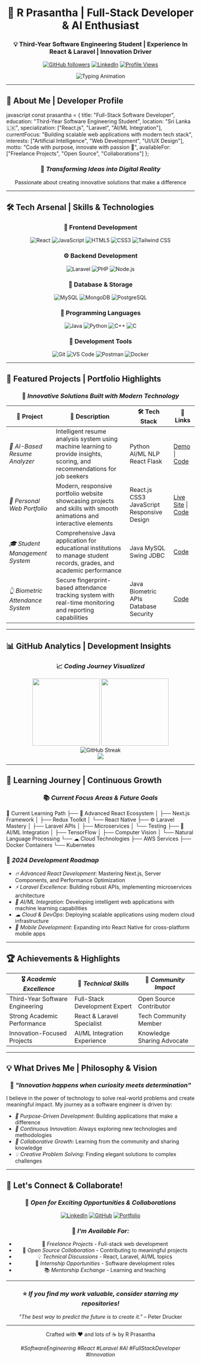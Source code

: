 <div align="center">

# 🚀 R Prasantha | Full-Stack Developer & AI Enthusiast

### 💡 Third-Year Software Engineering Student | Experience In React & Laravel  | Innovation Driver

[![GitHub followers](https://img.shields.io/github/followers/Prasantha123123?label=Follow%20me&style=for-the-badge&color=0891b2&labelColor=1c1917)](https://github.com/Prasantha123123)
[![LinkedIn](https://img.shields.io/badge/LinkedIn-Connect-0077B5?style=for-the-badge&logo=linkedin&logoColor=white)](https://www.linkedin.com/in/prasantha-raman-8788aa262?utm_source=share&utm_campaign=share_via&utm_content=profile&utm_medium=android_app)
[![Profile Views](https://komarev.com/ghpvc/?username=Prasantha123123&color=0891b2&style=for-the-badge&label=Profile+Views)](https://github.com/Prasantha123123)

<img src="https://readme-typing-svg.herokuapp.com?font=Fira+Code&size=22&pause=1000&color=0891B2&center=true&vCenter=true&width=600&lines=Full-Stack+Developer+%7C+React+%26+Laravel;AI+Enthusiast+%7C+Software+Engineering+Student;Building+Tomorrow's+Digital+Solutions;Passionate+About+Innovation+%26+Clean+Code" alt="Typing Animation" />

</div>

---

## 🎯 About Me | Developer Profile

javascript
const prasantha = {
    title: "Full-Stack Software Developer",
    education: "Third-Year Software Engineering Student",
    location: "Sri Lanka 🇱🇰",
    specialization: ["React.js", "Laravel", "AI/ML Integration"],
    currentFocus: "Building scalable web applications with modern tech stack",
    interests: ["Artificial Intelligence", "Web Development", "UI/UX Design"],
    motto: "Code with purpose, innovate with passion 🚀",
    availableFor: ["Freelance Projects", "Open Source", "Collaborations"]
};


<div align="center">

### 🌟 *Transforming Ideas into Digital Reality*
Passionate about creating innovative solutions that make a difference

</div>

---

## 🛠 Tech Arsenal | Skills & Technologies

<div align="center">

### 🎨 Frontend Development
![React](https://img.shields.io/badge/React-20232A?style=for-the-badge&logo=react&logoColor=61DAFB)
![JavaScript](https://img.shields.io/badge/JavaScript-F7DF1E?style=for-the-badge&logo=javascript&logoColor=black)
![HTML5](https://img.shields.io/badge/HTML5-E34F26?style=for-the-badge&logo=html5&logoColor=white)
![CSS3](https://img.shields.io/badge/CSS3-1572B6?style=for-the-badge&logo=css3&logoColor=white)
![Tailwind CSS](https://img.shields.io/badge/Tailwind_CSS-38B2AC?style=for-the-badge&logo=tailwind-css&logoColor=white)

### ⚙ Backend Development
![Laravel](https://img.shields.io/badge/Laravel-FF2D20?style=for-the-badge&logo=laravel&logoColor=white)
![PHP](https://img.shields.io/badge/PHP-777BB4?style=for-the-badge&logo=php&logoColor=white)
![Node.js](https://img.shields.io/badge/Node.js-43853D?style=for-the-badge&logo=node.js&logoColor=white)

### 💾 Database & Storage
![MySQL](https://img.shields.io/badge/MySQL-4479A1?style=for-the-badge&logo=mysql&logoColor=white)
![MongoDB](https://img.shields.io/badge/MongoDB-4EA94B?style=for-the-badge&logo=mongodb&logoColor=white)
![PostgreSQL](https://img.shields.io/badge/PostgreSQL-316192?style=for-the-badge&logo=postgresql&logoColor=white)

### 🧠 Programming Languages
![Java](https://img.shields.io/badge/Java-ED8B00?style=for-the-badge&logo=openjdk&logoColor=white)
![Python](https://img.shields.io/badge/Python-3776AB?style=for-the-badge&logo=python&logoColor=white)
![C++](https://img.shields.io/badge/C++-00599C?style=for-the-badge&logo=c%2B%2B&logoColor=white)
![C](https://img.shields.io/badge/C-00599C?style=for-the-badge&logo=c&logoColor=white)

### 🔧 Development Tools
![Git](https://img.shields.io/badge/Git-F05032?style=for-the-badge&logo=git&logoColor=white)
![VS Code](https://img.shields.io/badge/VS%20Code-007ACC?style=for-the-badge&logo=visual-studio-code&logoColor=white)
![Postman](https://img.shields.io/badge/Postman-FF6C37?style=for-the-badge&logo=postman&logoColor=white)
![Docker](https://img.shields.io/badge/Docker-2496ED?style=for-the-badge&logo=docker&logoColor=white)

</div>

---

## 🚀 Featured Projects | Portfolio Highlights

<div align="center">

### 🌟 *Innovative Solutions Built with Modern Technology*

</div>

| 🎯 Project | 📝 Description | 🛠 Tech Stack | 🔗 Links |
|------------|----------------|----------------|----------|
| *🤖 AI-Based Resume Analyzer* | Intelligent resume analysis system using machine learning to provide insights, scoring, and recommendations for job seekers | Python AI/ML NLP React Flask | [Demo](https://aipoweredresumeanalyzer.netlify.app/) \| [Code](https://github.com/Prasantha123123/AiPoweredResumeAnalyzer) |
| *💼 Personal Web Portfolio* | Modern, responsive portfolio website showcasing projects and skills with smooth animations and interactive elements | React.js CSS3 JavaScript Responsive Design | [Live Site](https://prasantha.netlify.app/) \| [Code](https://github.com/Prasantha123123/WebPortfolioPrasantha) |
| *🎓 Student Management System* | Comprehensive Java application for educational institutions to manage student records, grades, and academic performance | Java MySQL Swing JDBC | [Code](https://github.com/Prasantha123123/Student-Management-System) |
| *👆 Biometric Attendance System* | Secure fingerprint-based attendance tracking system with real-time monitoring and reporting capabilities | Java Biometric APIs Database Security | [Code](#) |

---

## 📊 GitHub Analytics | Development Insights

<div align="center">

### 📈 *Coding Journey Visualized*

<img height="180em" src="https://github-readme-stats.vercel.app/api?username=Prasantha123123&show_icons=true&theme=react&include_all_commits=true&count_private=true&hide_border=true&bg_color=0D1117&title_color=58A6FF&icon_color=1F6FEB&text_color=C9D1D9"/>
<img height="180em" src="https://github-readme-stats.vercel.app/api/top-langs/?username=Prasantha123123&layout=compact&langs_count=8&theme=react&hide_border=true&bg_color=0D1117&title_color=58A6FF&text_color=C9D1D9"/>

</div>

<div align="center">
  <img src="https://github-readme-streak-stats.herokuapp.com/?user=Prasantha123123&theme=react&hide_border=true&background=0D1117&stroke=58A6FF&ring=58A6FF&fire=FF6B6B&currStreakLabel=C9D1D9" alt="GitHub Streak" />
</div>

<div align="center">
  <img src="https://github-readme-activity-graph.vercel.app/graph?username=Prasantha123123&theme=react-dark&bg_color=0D1117&color=58A6FF&line=1F6FEB&point=FF6B6B&area=true&hide_border=true" />
</div>

---

## 🎯 Learning Journey | Continuous Growth

<div align="center">

### 📚 *Current Focus Areas & Future Goals*

</div>


🎯 Current Learning Path
├── 🎨 Advanced React Ecosystem
│   ├── Next.js Framework
│   ├── Redux Toolkit
│   └── React Native
├── ⚙ Laravel Mastery
│   ├── Laravel APIs
│   ├── Microservices
│   └── Testing
├── 🤖 AI/ML Integration
│   ├── TensorFlow
│   ├── Computer Vision
│   └── Natural Language Processing
└── ☁ Cloud Technologies
    ├── AWS Services
    ├── Docker Containers
    └── Kubernetes


### 🚀 *2024 Development Roadmap*

- *🔥 Advanced React Development*: Mastering Next.js, Server Components, and Performance Optimization
- *⚡ Laravel Excellence*: Building robust APIs, implementing microservices architecture
- *🤖 AI/ML Integration*: Developing intelligent web applications with machine learning capabilities
- *☁ Cloud & DevOps*: Deploying scalable applications using modern cloud infrastructure
- *📱 Mobile Development*: Expanding into React Native for cross-platform mobile apps

---

## 🏆 Achievements & Highlights

<div align="center">

| 🎖 *Academic Excellence* | 🚀 *Technical Skills* | 🤝 *Community Impact* |
|----------------------------|-------------------------|-------------------------|
| Third-Year Software Engineering | Full-Stack Development Expert | Open Source Contributor |
| Strong Academic Performance | React & Laravel Specialist | Tech Community Member |
| Innovation-Focused Projects | AI/ML Integration Experience | Knowledge Sharing Advocate |

</div>

---

## 💡 What Drives Me | Philosophy & Vision

<div align="center">

### 🌟 *"Innovation happens when curiosity meets determination"*

</div>

I believe in the power of technology to solve real-world problems and create meaningful impact. My journey as a software engineer is driven by:

- *🎯 Purpose-Driven Development*: Building applications that make a difference
- *🚀 Continuous Innovation*: Always exploring new technologies and methodologies  
- *🤝 Collaborative Growth*: Learning from the community and sharing knowledge
- *💡 Creative Problem Solving*: Finding elegant solutions to complex challenges

---

## 🤝 Let's Connect & Collaborate!

<div align="center">

### 💬 *Open for Exciting Opportunities & Collaborations*

[![LinkedIn](https://img.shields.io/badge/LinkedIn-Professional%20Network-0077B5?style=for-the-badge&logo=linkedin&logoColor=white)](https://www.linkedin.com/in/prasantha-raman-8788aa262?utm_source=share&utm_campaign=share_via&utm_content=profile&utm_medium=android_app)
[![GitHub](https://img.shields.io/badge/GitHub-Follow%20My%20Journey-181717?style=for-the-badge&logo=github&logoColor=white)](https://github.com/Prasantha123123)
[![Portfolio](https://img.shields.io/badge/Portfolio-View%20My%20Work-FF5722?style=for-the-badge&logo=google-chrome&logoColor=white)](#)

### 🚀 *I'm Available For:*
- 💼 *Freelance Projects* - Full-stack web development
- 🤝 *Open Source Collaboration* - Contributing to meaningful projects  
- 💡 *Technical Discussions* - React, Laravel, AI/ML topics
- 🎯 *Internship Opportunities* - Software development roles
- 📚 *Mentorship Exchange* - Learning and teaching

</div>

---

<div align="center">

### ⭐ *If you find my work valuable, consider starring my repositories!*

*"The best way to predict the future is to create it."* – Peter Drucker

---

Crafted with ❤ and lots of ☕ by R Prasantha

*#SoftwareEngineering #React #Laravel #AI #FullStackDeveloper #Innovation*

</div>
